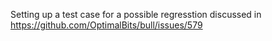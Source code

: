 Setting up a test case for a possible regresstion discussed in https://github.com/OptimalBits/bull/issues/579
